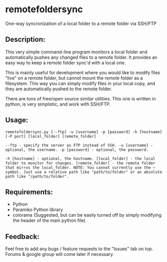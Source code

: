 # remotefoldersync
One-way syncronization of a local folder to a remote folder via SSH/FTP

## Description:

This very simple command-line program monitors a local folder and automatically pushes any changed files to a remote folder. It provides an easy way to keep a remote folder sync'd with a local one.

This is mainly useful for development where you would like to modify files "live" on a remote folder, but cannot mount the remote folder as a filesystem. This way you can simply modify files in your local copy, and they are automatically pushed to the remote folder.

There are tons of free/open source similar utilities. This one is written in python, is very simplistic, and work with SSH/FTP.

## Usage:

```
remotefoldersync.py [--ftp] -u [username] -p [password] -h [hostname] [-P port] [local_folder] [remote_folder]

--ftp - specify the server as FTP instead of SSH. -u [username] - optional, the username. -p [password] - optional, the password.

-h [hostname] - optional, the hostname. [local_folder] - the local folder to monitor for changes. [remote_folder] - the remote folder that mirros the local_folder. NOTE: You cannot currently use the ~ symbol. Just use a relative path like "path/to/folder" or an absolute path like "/path/to/folder".
```

## Requirements:

- Python
- Paramiko Python library
- colorama (Suggested, but can be easily turned off by simply modifying the header of the main python file)

## Feedback:

Feel free to add any bugs / feature requests to the "Issues" tab on top. Forums & google group will come later if necessary.
